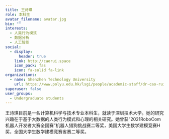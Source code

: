 ```yaml
---
title: 王诗琪
role: 本科生
avatar_filename: avatar.jpg
bio: ""
interests:
  - 人类行为模式
  - 数据分析
  - 人工智能
social:
  - display:
      header: true
    link: http://caorui.space
    icon_pack: fas
    icon: fa-solid fa-link
organizations:
  - name: Shenzhen Technology University
    url: https://www.polyu.edu.hk/lsgi/people/academic-staff/dr-cao-rui/
superuser: false
user_groups:
  - Undergraduate students
---
```

王诗琪目前是一名计算机科学与技术专业本科生，就读于深圳技术大学。她的研究兴趣在于基于大数据的人类行为模式和心理的相关研究。她曾获”2021RoboCom机器人开发者大赛全国赛”机器人猎狗挑战赛二等奖，美国大学生数学建模竞赛H奖，全国大学生数学建模竞赛省赛二等奖。
